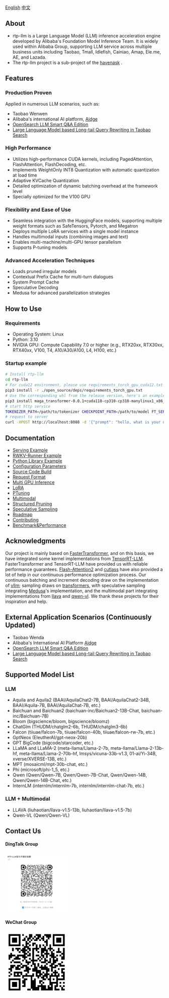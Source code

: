 [English](README.md) [中文](README_cn.md)

## About
* rtp-llm is a Large Language Model (LLM) inference acceleration engine developed by Alibaba's Foundation Model Inference Team. It is widely used within Alibaba Group, supporting LLM service across multiple business units including Taobao, Tmall, Idlefish, Cainiao, Amap, Ele.me, AE, and Lazada.
* The rtp-llm project is a sub-project of the [havenask](https://github.com/alibaba/havenask) .

## Features
### Production Proven
Applied in numerous LLM scenarios, such as:
* Taobao Wenwen
* Alibaba's international AI platform, [Aidge](https://aidc-ai.com/)
* [OpenSearch LLM Smart Q&A Edition](https://www.aliyun.com/activity/bigdata/opensearch/llmsearch)
* [Large Language Model based Long-tail Query Rewriting in Taobao Search](https://arxiv.org/abs/2311.03758)

### High Performance
* Utilizes high-performance CUDA kernels, including PagedAttention, FlashAttention, FlashDecoding, etc.
* Implements WeightOnly INT8 Quantization with automatic quantization at load time
* Adaptive KVCache Quantization
* Detailed optimization of dynamic batching overhead at the framework level
* Specially optimized for the V100 GPU

### Flexibility and Ease of Use
* Seamless integration with the HuggingFace models, supporting multiple weight formats such as SafeTensors, Pytorch, and Megatron
* Deploys multiple LoRA services with a single model instance
* Handles multimodal inputs (combining images and text)
* Enables multi-machine/multi-GPU tensor parallelism
* Supports P-tuning models

### Advanced Acceleration Techniques
* Loads pruned irregular models
* Contextual Prefix Cache for multi-turn dialogues
* System Prompt Cache
* Speculative Decoding
* Medusa for advanced parallelization strategies

## How to Use
### Requirements
* Operating System: Linux
* Python: 3.10
* NVIDIA GPU: Compute Capability 7.0 or higher (e.g., RTX20xx, RTX30xx, RTX40xx, V100, T4, A10/A30/A100, L4, H100, etc.)
### Startup example
```bash
# Install rtp-llm
cd rtp-llm
# For cuda12 environment, please use requirements_torch_gpu_cuda12.txt
pip3 install -r ./open_source/deps/requirements_torch_gpu.txt 
# Use the corresponding whl from the release version, here's an example for the cuda11 version 0.1.0, for the cuda12 whl package please check the release page.
pip3 install maga_transformer-0.0.1+cuda118-cp310-cp310-manylinux1_x86_64.whl
# start http service
TOKENIZER_PATH=/path/to/tokenizer CHECKPOINT_PATH=/path/to/model FT_SERVER_TEST=1 python3 -m maga_transformer.start_server
# request to server
curl -XPOST http://localhost:8088 -d '{"prompt": "hello, what is your name", "generate_config": {"max_new_tokens": 1000}}'
```

## Documentation
* [Serving Example](docs/OpenAI-Tutorial.md)
* [RWKV-Runner Example](docs/RWKV-Runner.md)
* [Python Library Example](docs/HF.md)
* [Configuration Parameters](docs/Config.md)
* [Source Code Build](docs/Build.md)
* [Request Format](docs/Request.md)
* [Multi GPU Inference](docs/MultiGPU.md)
* [LoRA](docs/LoRA-Tutorial.md)
* [PTuning](docs/PTuning-Tutorial.md)
* [Multimodal](docs/Multimodal-Tutorial.md)
* [Structured Pruning](docs/Sparse-Tutorial.md)
* [Speculative Sampling](docs/SpeculativeDecoding-Tutorial.md)
* [Roadmap](docs/Roadmap.md)
* [Contributing](docs/Contributing.md)
* [Benchmark&Performance](benchmark/README.md)

## Acknowledgments
Our project is mainly based on [FasterTransformer](https://github.com/NVIDIA/FasterTransformer), and on this basis, we have integrated some kernel implementations from [TensorRT-LLM](https://github.com/NVIDIA/TensorRT-LLM). FasterTransformer and TensorRT-LLM have provided us with reliable performance guarantees. [Flash-Attention2](https://github.com/Dao-AILab/flash-attention) and [cutlass](https://github.com/NVIDIA/cutlass) have also provided a lot of help in our continuous performance optimization process. Our continuous batching and increment decoding draw on the implementation of [vllm](https://github.com/vllm-project/vllm); sampling draws on [transformers](https://github.com/huggingface/transformers), with speculative sampling integrating [Medusa](https://github.com/FasterDecoding/Medusa)'s implementation, and the multimodal part integrating implementations from [llava](https://github.com/haotian-liu/LLaVA) and [qwen-vl](https://github.com/QwenLM/Qwen-VL). We thank these projects for their inspiration and help.
## External Application Scenarios (Continuously Updated)
* Taobao Wenda
* Alibaba's International AI Platform [Aidge](https://aidc-ai.com/)
* [OpenSearch LLM Smart Q&A Edition](https://www.aliyun.com/activity/bigdata/opensearch/llmsearch)
* [Large Language Model based Long-tail Query Rewriting in Taobao Search](https://arxiv.org/abs/2311.03758)
## Supported Model List
### LLM
* Aquila and Aquila2 (BAAI/AquilaChat2-7B, BAAI/AquilaChat2-34B, BAAI/Aquila-7B, BAAI/AquilaChat-7B, etc.)
* Baichuan and Baichuan2 (baichuan-inc/Baichuan2-13B-Chat, baichuan-inc/Baichuan-7B)
* Bloom (bigscience/bloom, bigscience/bloomz)
* ChatGlm (THUDM/chatglm2-6b, THUDM/chatglm3-6b)
* Falcon (tiiuae/falcon-7b, tiiuae/falcon-40b, tiiuae/falcon-rw-7b, etc.)
* GptNeox (EleutherAI/gpt-neox-20b)
* GPT BigCode (bigcode/starcoder, etc.)
* LLaMA and LLaMA-2 (meta-llama/Llama-2-7b, meta-llama/Llama-2-13b-hf, meta-llama/Llama-2-70b-hf, lmsys/vicuna-33b-v1.3, 01-ai/Yi-34B, xverse/XVERSE-13B, etc.)
* MPT (mosaicml/mpt-30b-chat, etc.)
* Phi (microsoft/phi-1_5, etc.)
* Qwen (Qwen/Qwen-7B, Qwen/Qwen-7B-Chat, Qwen/Qwen-14B, Qwen/Qwen-14B-Chat, etc.)
* InternLM (internlm/internlm-7b, internlm/internlm-chat-7b, etc.)
### LLM + Multimodal
* LLAVA (liuhaotian/llava-v1.5-13b, liuhaotian/llava-v1.5-7b)
* Qwen-VL (Qwen/Qwen-VL)

## Contact Us
#### DingTalk Group
<img src=picture/dingding.png width="200px">

#### WeChat Group
<img src=picture/weixin.png width="200px">

